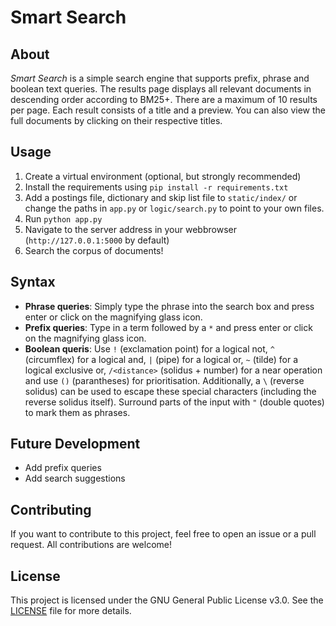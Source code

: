 # Smart Search
## About
*Smart Search* is a simple search engine that supports prefix, phrase and boolean text queries. The results page displays all relevant documents in descending order according to BM25+. There are a maximum of 10 results per page. Each result consists of a title and a preview. You can also view the full documents by clicking on their respective titles.

## Usage
1. Create a virtual environment (optional, but strongly recommended)
2. Install the requirements using `pip install -r requirements.txt`
3. Add a postings file, dictionary and skip list file to `static/index/` or change the paths in `app.py` or `logic/search.py` to point to your own files.
4. Run `python app.py`
5. Navigate to the server address in your webbrowser (`http://127.0.0.1:5000` by default)
6. Search the corpus of documents!

## Syntax
- **Phrase queries**: Simply type the phrase into the search box and press enter or click on the magnifying glass icon.
- **Prefix queries**: Type in a term followed by a `*` and press enter or click on the magnifying glass icon.
- **Boolean queris**: Use `!` (exclamation point) for a logical not, `^` (circumflex) for a logical and, `|` (pipe) for a logical or, `~` (tilde) for a logical exclusive or, `/<distance>` (solidus + number) for a near operation and use `()` (parantheses) for prioritisation. Additionally, a `\` (reverse solidus) can be used to escape these special characters (including the reverse solidus itself). Surround parts of the input with `"` (double quotes) to mark them as phrases.

## Future Development
- Add prefix queries
- Add search suggestions

## Contributing
If you want to contribute to this project, feel free to open an issue or a pull request. All contributions are welcome!

## License
This project is licensed under the GNU General Public License v3.0. See the [LICENSE](LICENSE) file for more details.
